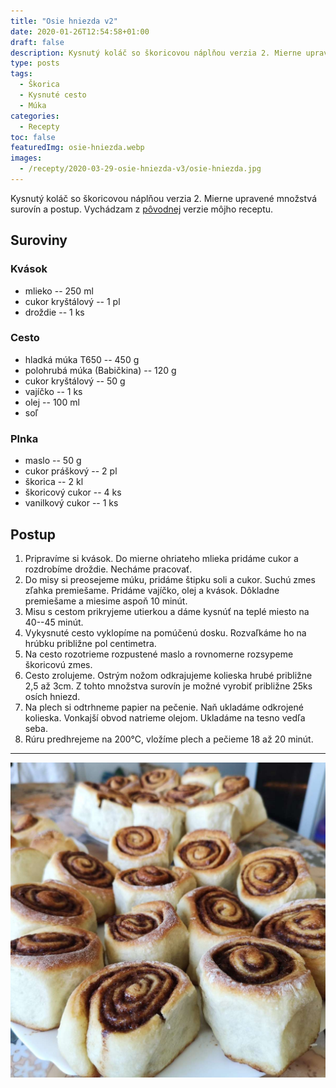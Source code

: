 ```yaml
---
title: "Osie hniezda v2"
date: 2020-01-26T12:54:58+01:00
draft: false
description: Kysnutý koláč so škoricovou náplňou verzia 2. Mierne upravené množstvá surovín.
type: posts
tags:
  - Škorica
  - Kysnuté cesto
  - Múka
categories:
  - Recepty
toc: false
featuredImg: osie-hniezda.webp
images:
  - /recepty/2020-03-29-osie-hniezda-v3/osie-hniezda.jpg
---
```


Kysnutý koláč so škoricovou náplňou verzia 2. Mierne upravené množstvá surovín a postup. Vychádzam z [pôvodnej](/recepty/2019-12-10-osie-hniezda) verzie môjho receptu.

## Suroviny

### Kvások

- mlieko -- 250 ml
- cukor kryštálový -- 1 pl
- droždie -- 1 ks

### Cesto

- hladká múka T650 -- 450 g
- polohrubá múka (Babičkina) -- 120 g
- cukor kryštálový -- 50 g
- vajíčko -- 1 ks
- olej -- 100 ml
- soľ

### Plnka

- maslo -- 50 g
- cukor práškový -- 2 pl
- škorica -- 2 kl
- škoricový cukor -- 4 ks
- vanilkový cukor -- 1 ks

## Postup

1. Pripravíme si kvások. Do mierne ohriateho mlieka pridáme cukor a rozdrobíme droždie. Necháme pracovať.
2. Do misy si preosejeme múku, pridáme štipku soli a cukor. Suchú zmes zľahka premiešame. Pridáme vajíčko, olej a kvások. Dôkladne premiešame a miesime aspoň 10 minút.
3. Misu s cestom prikryjeme utierkou a dáme kysnúť na teplé miesto na 40--45 minút.
4. Vykysnuté cesto vyklopíme na pomúčenú dosku. Rozvaľkáme ho na hrúbku približne pol centimetra.
5. Na cesto rozotrieme rozpustené maslo a rovnomerne rozsypeme škoricovú zmes.
6. Cesto zrolujeme. Ostrým nožom odkrajujeme kolieska hrubé približne 2,5 až 3cm. Z tohto množstva surovín je možné vyrobiť približne 25ks osích hniezd.
7. Na plech si odtrhneme papier na pečenie. Naň ukladáme odkrojené kolieska. Vonkajší obvod natrieme olejom. Ukladáme na tesno vedľa seba.
8. Rúru predhrejeme na 200°C, vložíme plech a pečieme 18 až 20 minút.

---

![Osie hniezda](osie-hniezda.jpg "Osie hniezda (autor: zwieratko, 2021)")
